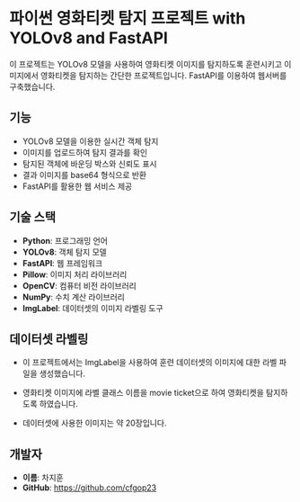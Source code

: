 # 파이썬 영화티켓 탐지 프로젝트 with YOLOv8 and FastAPI

이 프로젝트는 YOLOv8 모델을 사용하여 영화티켓 이미지를 탐지하도록 훈련시키고 이미지에서 영화티켓을 탐지하는 간단한 프로젝트입니다.
FastAPI를 이용하여 웹서버를 구축했습니다.

## 기능

- YOLOv8 모델을 이용한 실시간 객체 탐지
- 이미지를 업로드하여 탐지 결과를 확인
- 탐지된 객체에 바운딩 박스와 신뢰도 표시
- 결과 이미지를 base64 형식으로 반환
- FastAPI를 활용한 웹 서비스 제공

## 기술 스택

- **Python**: 프로그래밍 언어
- **YOLOv8**: 객체 탐지 모델
- **FastAPI**: 웹 프레임워크
- **Pillow**: 이미지 처리 라이브러리
- **OpenCV**: 컴퓨터 비전 라이브러리
- **NumPy**: 수치 계산 라이브러리
- **ImgLabel**: 데이터셋의 이미지 라벨링 도구

## 데이터셋 라벨링

- 이 프로젝트에서는 ImgLabel을 사용하여 훈련 데이터셋의 이미지에 대한 라벨 파일을 생성했습니다.

- 영화티켓 이미지에 라벨 클래스 이름을 movie ticket으로 하여 영화티켓을 탐지하도록 하였습니다.

- 데이터셋에 사용한 이미지는 약 20장입니다.

## 개발자

- **이름**: 차지훈
- **GitHub**: https://github.com/cfgop23
